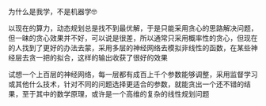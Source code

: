 为什么是我学，不是机器学🤓

以现在的算力，动态规划总是找不到最优解，于是只能采用贪心的思路解决问题，但一昧的贪心效果并不好，可以说是很差，所以通常只采用概率性的贪心，但现在的人找到了更好的办法去蒙，采用多层的神经网络去模拟非线性的函数，在某些神经层去贪一把的拟合，这样的输出收获了很好的效果

试想一个上百层的神经网络，每一层都有成百上千个参数能够调整，采用监督学习或其他什么技术，针对不同的问题选择更适合的参数，就能贪出一个还不错的结果，至于其中的数学原理，或许是一个高维的复杂的线性规划问题



